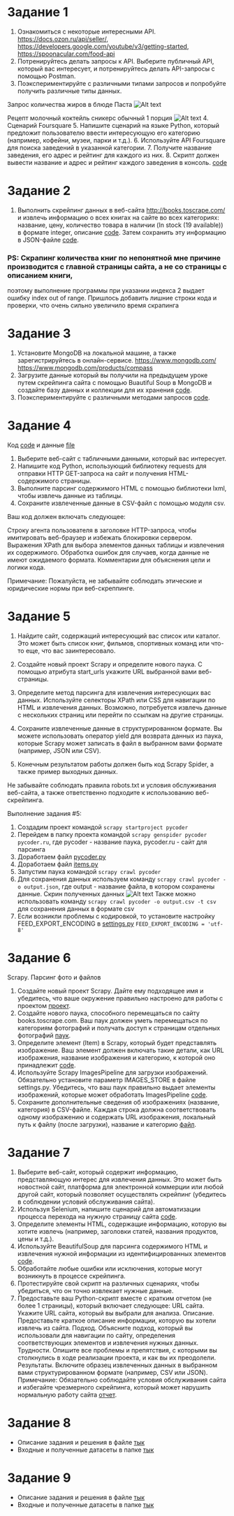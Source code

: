 # Задание 1
1.	Ознакомиться с некоторые интересными API. https://docs.ozon.ru/api/seller/, https://developers.google.com/youtube/v3/getting-started, https://spoonacular.com/food-api
2.	Потренируйтесь делать запросы к API. Выберите публичный API, который вас интересует, и потренируйтесь делать API-запросы с помощью Postman.
3.	Поэкспериментируйте с различными типами запросов и попробуйте получить различные типы данных.

Запрос количества жиров в блюде Паста
![Alt text](image.png)

Рецепт молочный коктейль сникерс обычный 1 порция
![Alt text](image-1.png)
4.	Сценарий Foursquare
5.	Напишите сценарий на языке Python, который предложит пользователю ввести интересующую его категорию (например, кофейни, музеи, парки и т.д.).
6.	Используйте API Foursquare для поиска заведений в указанной категории.
7.	Получите название заведения, его адрес и рейтинг для каждого из них.
8.	Скрипт должен вывести название и адрес и рейтинг каждого заведения в консоль. [code](hw_1.py)

# Задание 2
1. Выполнить скрейпинг данных в веб-сайта http://books.toscrape.com/
и извлечь информацию о всех книгах на сайте во всех категориях: 
название, цену, количество товара в наличии (In stock (19 available)) в формате integer, описание [code](hw_2.py).
Затем сохранить эту информацию в JSON-файле [code](books_data.json).
### PS: Скрапинг количества книг по непонятной мне причине производится с главной страницы сайта, а не со страницы с описанием книги,
поэтому выполнение программы при указании индекса 2 выдает ошибку index out of range. 
Пришлось добавить лишние строки кода и проверки, что очень сильно увеличило время скрапинга

# Задание 3
1. Установите MongoDB на локальной машине, а также зарегистрируйтесь в онлайн-сервисе. https://www.mongodb.com/ https://www.mongodb.com/products/compass
2. Загрузите данные который вы получили на предыдущем уроке путем скрейпинга сайта с помощью Buautiful Soup в MongoDB и создайте базу данных и коллекции для их хранения [code](hw_3.py).
3. Поэкспериментируйте с различными методами запросов [code](001.png).


# Задание 4
Код [code](hw_4.py) и данные [file](countries_and_capitals.csv)
1. Выберите веб-сайт с табличными данными, который вас интересует.
2. Напишите код Python, использующий библиотеку requests для отправки HTTP GET-запроса на сайт и получения HTML-содержимого страницы.
3. Выполните парсинг содержимого HTML с помощью библиотеки lxml, чтобы извлечь данные из таблицы.
4. Сохраните извлеченные данные в CSV-файл с помощью модуля csv.

Ваш код должен включать следующее:

Строку агента пользователя в заголовке HTTP-запроса, чтобы имитировать веб-браузер и избежать блокировки сервером.
Выражения XPath для выбора элементов данных таблицы и извлечения их содержимого.
Обработка ошибок для случаев, когда данные не имеют ожидаемого формата.
Комментарии для объяснения цели и логики кода.

Примечание: Пожалуйста, не забывайте соблюдать этические и юридические нормы при веб-скреппинге.


# Задание 5
1. Найдите сайт, содержащий интересующий вас список или каталог. Это может быть список книг, фильмов, спортивных команд или что-то еще, что вас заинтересовало.

2. Создайте новый проект Scrapy и определите нового паука. С помощью атрибута start_urls укажите URL выбранной вами веб-страницы.

3. Определите метод парсинга для извлечения интересующих вас данных. Используйте селекторы XPath или CSS для навигации по HTML и извлечения данных. Возможно, потребуется извлечь данные с нескольких страниц или перейти по ссылкам на другие страницы.

4. Сохраните извлеченные данные в структурированном формате. Вы можете использовать оператор yield для возврата данных из паука, которые Scrapy может записать в файл в выбранном вами формате (например, JSON или CSV).

5. Конечным результатом работы должен быть код Scrapy Spider, а также пример выходных данных. 

Не забывайте соблюдать правила robots.txt и условия обслуживания веб-сайта, а также ответственно подходите к использованию веб-скрейпинга.

Выполнение задания #5:
1. Создадим проект командой ```scrapy startproject pycoder```
2. Перейдем в папку проекта командой ```scrapy genspider pycoder pycoder.ru```,
где pycoder - название паука, pycoder.ru - сайт для парсинга
3. Доработаем файл [pycoder.py](./pycoder_hw5//pycoder_hw5//spiders//pycoder.py) 
4. Доработаем файл [items.py](./pycoder_hw5//pycoder_hw5/items.py)
5. Запустим паука командой ```scrapy crawl pycoder```
6. Для сохранения данных используем команду ```scrapy crawl pycoder -o output.json```, где output - название файла, в котором сохранены данные.
Скрин полученных данных ![Alt text](./pycoder_hw5/000.png)
Также можно использовать команду ```scrapy crawl pycoder -o output.csv -t csv``` для сохранения данных в формате csv
1. Если возникли проблемы с кодировкой, то установите настройку FEED_EXPORT_ENCODING в [settings.py](./pycoder_hw5/pycoder_hw5/settings.py) ```FEED_EXPORT_ENCODING = 'utf-8'```


# Задание 6
Scrapy. Парсинг фото и файлов
1. Создайте новый проект Scrapy. Дайте ему подходящее имя и убедитесь, что ваше окружение правильно настроено для работы с проектом [проект](../homeworks/scraper_hw6/).
2. Создайте нового паука, способного перемещаться по сайту books.toscrape.com. Ваш паук должен уметь перемещаться по категориям фотографий и получать доступ к страницам отдельных фотографий [паук](../scraper_hw6/scraper_hw6/spiders/books_spider.py).
3. Определите элемент (Item) в Scrapy, который будет представлять изображение. Ваш элемент должен включать такие детали, как URL изображения, название изображения и категорию, к которой оно принадлежит [code](../scraper_hw6/scraper_hw6/items.py).
4. Используйте Scrapy ImagesPipeline для загрузки изображений. Обязательно установите параметр IMAGES_STORE в файле settings.py. Убедитесь, что ваш паук правильно выдает элементы изображений, которые может обработать ImagesPipeline [code](../scraper_hw6/scraper_hw6/pipelines.py).
5. Сохраните дополнительные сведения об изображениях (название, категория) в CSV-файле. Каждая строка должна соответствовать одному изображению и содержать URL изображения, локальный путь к файлу (после загрузки), название и категорию [файл](../homeworks/scraper_hw6/books_scrape.csv).


# Задание 7
1. Выберите веб-сайт, который содержит информацию, представляющую интерес для извлечения данных. Это может быть новостной сайт, платформа для электронной коммерции или любой другой сайт, который позволяет осуществлять скрейпинг (убедитесь в соблюдении условий обслуживания сайта).
2. Используя Selenium, напишите сценарий для автоматизации процесса перехода на нужную страницу сайта [code](../homeworks/hw_7_selenium.py).
3. Определите элементы HTML, содержащие информацию, которую вы хотите извлечь (например, заголовки статей, названия продуктов, цены и т.д.).
4. Используйте BeautifulSoup для парсинга содержимого HTML и извлечения нужной информации из идентифицированных элементов [code](../homeworks/hw_7_bs.py).
5. Обработайте любые ошибки или исключения, которые могут возникнуть в процессе скрейпинга.
6. Протестируйте свой скрипт на различных сценариях, чтобы убедиться, что он точно извлекает нужные данные.
7. Предоставьте ваш Python-скрипт вместе с кратким отчетом (не более 1 страницы), который включает следующее: URL сайта. Укажите URL сайта, который вы выбрали для анализа. Описание. Предоставьте краткое описание информации, которую вы хотели извлечь из сайта. Подход. Объясните подход, который вы использовали для навигации по сайту, определения соответствующих элементов и извлечения нужных данных. Трудности. Опишите все проблемы и препятствия, с которыми вы столкнулись в ходе реализации проекта, и как вы их преодолели. Результаты. Включите образец извлеченных данных в выбранном вами структурированном формате (например, CSV или JSON). Примечание: Обязательно соблюдайте условия обслуживания сайта и избегайте чрезмерного скрейпинга, который может нарушить нормальную работу сайта [отчет](../homeworks/report.md).

# Задание 8
- Описание задания и решения в файле [тык](../homeworks/hw_8/hw_8.ipynb)
- Входные и полученные датасеты в папке [тык](../homeworks/hw_8/)

# Задание 9
- Описание задания и решения в файле [тык](../homeworks/hw_9/hw_9.ipynb)
- Входные и полученные датасеты в папке [тык](../homeworks/hw_9/)

